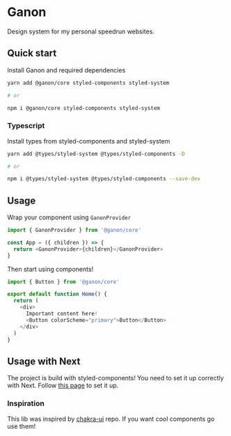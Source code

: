 # Ganon

Design system for my personal speedrun websites.

## Quick start

Install Ganon and required dependencies
```sh
yarn add @ganon/core styled-components styled-system

# or

npm i @ganon/core styled-components styled-system
```

### Typescript

Install types from styled-components and styled-system

```sh
yarn add @types/styled-system @types/styled-components -D

# or

npm i @types/styled-system @types/styled-components --save-dev
```

## Usage

Wrap your component using `GanonProvider`

```js
import { GanonProvider } from '@ganon/core'

const App = ({ children }) => {
  return <GanonProvider>{children}</GanonProvider>
}
```

Then start using components!

```js
import { Button } from '@ganon/core'

export default function Home() {
  return (
    <div>
      Important content here!
      <Button colorScheme="primary">Button</Button>
    </div>
  )
}
```

## Usage with Next

The project is build with styled-components! You need to set it up correctly with Next. Follow [this page](https://styled-components.com/docs/advanced#nextjs) to set it up.

### Inspiration
This lib was inspired by [chakra-ui](https://github.com/chakra-ui/chakra-ui) repo. If you want cool components go use them!
